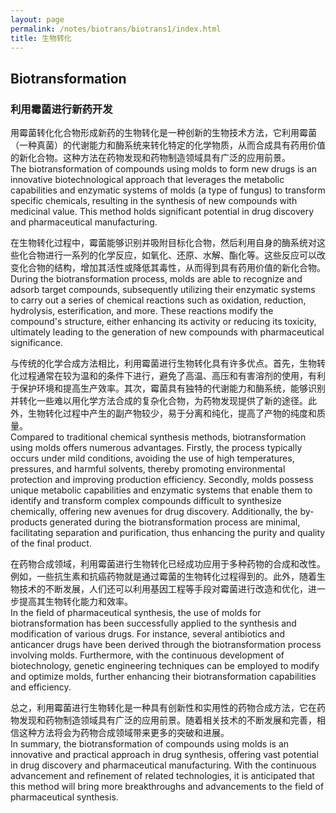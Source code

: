 ```yaml
---
layout: page
permalink: /notes/biotrans/biotrans1/index.html
title: 生物转化
---
```

## Biotransformation
### 利用霉菌进行新药开发
用霉菌转化化合物形成新药的生物转化是一种创新的生物技术方法，它利用霉菌（一种真菌）的代谢能力和酶系统来转化特定的化学物质，从而合成具有药用价值的新化合物。这种方法在药物发现和药物制造领域具有广泛的应用前景。<br>
The biotransformation of compounds using molds to form new drugs is an innovative biotechnological approach that leverages the metabolic capabilities and enzymatic systems of molds (a type of fungus) to transform specific chemicals, resulting in the synthesis of new compounds with medicinal value. This method holds significant potential in drug discovery and pharmaceutical manufacturing.<br>

在生物转化过程中，霉菌能够识别并吸附目标化合物，然后利用自身的酶系统对这些化合物进行一系列的化学反应，如氧化、还原、水解、酯化等。这些反应可以改变化合物的结构，增加其活性或降低其毒性，从而得到具有药用价值的新化合物。<br>
During the biotransformation process, molds are able to recognize and adsorb target compounds, subsequently utilizing their enzymatic systems to carry out a series of chemical reactions such as oxidation, reduction, hydrolysis, esterification, and more. These reactions modify the compound's structure, either enhancing its activity or reducing its toxicity, ultimately leading to the generation of new compounds with pharmaceutical significance.<br>

与传统的化学合成方法相比，利用霉菌进行生物转化具有许多优点。首先，生物转化过程通常在较为温和的条件下进行，避免了高温、高压和有害溶剂的使用，有利于保护环境和提高生产效率。其次，霉菌具有独特的代谢能力和酶系统，能够识别并转化一些难以用化学方法合成的复杂化合物，为药物发现提供了新的途径。此外，生物转化过程中产生的副产物较少，易于分离和纯化，提高了产物的纯度和质量。<br>
Compared to traditional chemical synthesis methods, biotransformation using molds offers numerous advantages. Firstly, the process typically occurs under mild conditions, avoiding the use of high temperatures, pressures, and harmful solvents, thereby promoting environmental protection and improving production efficiency. Secondly, molds possess unique metabolic capabilities and enzymatic systems that enable them to identify and transform complex compounds difficult to synthesize chemically, offering new avenues for drug discovery. Additionally, the by-products generated during the biotransformation process are minimal, facilitating separation and purification, thus enhancing the purity and quality of the final product.<br>

在药物合成领域，利用霉菌进行生物转化已经成功应用于多种药物的合成和改性。例如，一些抗生素和抗癌药物就是通过霉菌的生物转化过程得到的。此外，随着生物技术的不断发展，人们还可以利用基因工程等手段对霉菌进行改造和优化，进一步提高其生物转化能力和效率。<br>
In the field of pharmaceutical synthesis, the use of molds for biotransformation has been successfully applied to the synthesis and modification of various drugs. For instance, several antibiotics and anticancer drugs have been derived through the biotransformation process involving molds. Furthermore, with the continuous development of biotechnology, genetic engineering techniques can be employed to modify and optimize molds, further enhancing their biotransformation capabilities and efficiency.<br>



总之，利用霉菌进行生物转化是一种具有创新性和实用性的药物合成方法，它在药物发现和药物制造领域具有广泛的应用前景。随着相关技术的不断发展和完善，相信这种方法将会为药物合成领域带来更多的突破和进展。<br>
In summary, the biotransformation of compounds using molds is an innovative and practical approach in drug synthesis, offering vast potential in drug discovery and pharmaceutical manufacturing. With the continuous advancement and refinement of related technologies, it is anticipated that this method will bring more breakthroughs and advancements to the field of pharmaceutical synthesis.<br>
